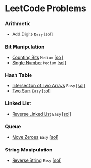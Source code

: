 # LeetCode Problems

### Arithmetic
* [Add Digits](https://leetcode.com/problems/add-digits/) `Easy` [[sol]](ADD_DIGITS.txt)

### Bit Manipulation
* [Counting Bits](https://leetcode.com/problems/counting-bits/) `Medium` [[sol]](COUNTING_BITS.txt)
* [Single Number](https://leetcode.com/problems/single-number/) `Medium` [[sol]](SINGLE_NUMBER.txt)

### Hash Table
* [Intersection of Two Arrays](https://leetcode.com/problems/intersection-of-two-arrays/) `Easy` [[sol]](INTERSECT_TWO_ARRAYS.txt)
* [Two Sum](https://leetcode.com/problems/two-sum/) `Easy` [[sol]](TWO_SUM.txt)

### Linked List
* [Reverse Linked List](https://leetcode.com/problems/reverse-linked-list/) `Easy` [[sol]](REVERSE_LINKED_LIST.txt)

### Queue
* [Move Zeroes](https://leetcode.com/problems/move-zeroes/) `Easy` [[sol]](MOVE_ZEROES.txt)

### String Manipulation
* [Reverse String](https://leetcode.com/problems/reverse-string/) `Easy` [[sol]](REVERSE_STRING.txt)